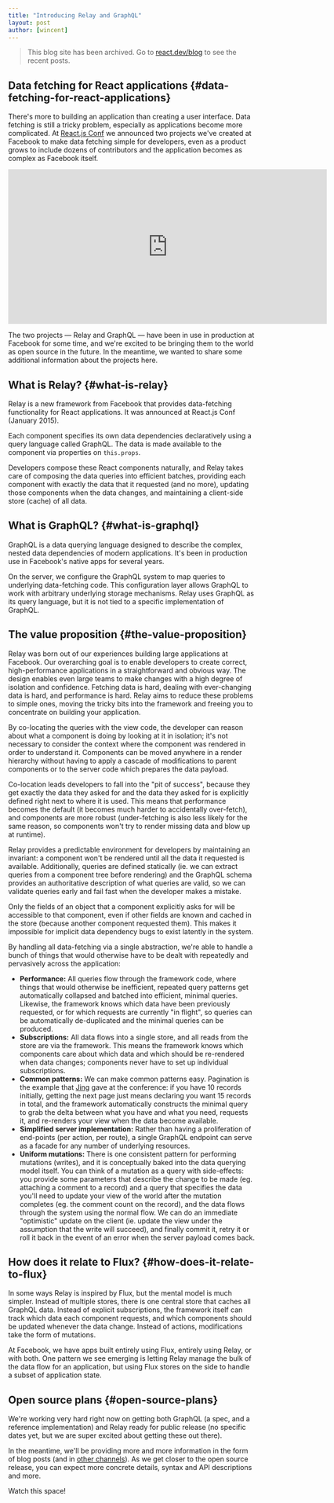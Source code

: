 ```yaml
---
title: "Introducing Relay and GraphQL"
layout: post
author: [wincent]
---
```


<div class="scary">

> This blog site has been archived. Go to [react.dev/blog](https://es.react.dev/blog) to see the recent posts.

</div>

## Data fetching for React applications {#data-fetching-for-react-applications}

There's more to building an application than creating a user interface. Data fetching is still a tricky problem, especially as applications become more complicated. At [React.js Conf](http://conf.reactjs.com/) we announced two projects we've created at Facebook to make data fetching simple for developers, even as a product grows to include dozens of contributors and the application becomes as complex as Facebook itself.

<iframe width="650" height="315" src="https://www.youtube-nocookie.com/embed/9sc8Pyc51uU" frameborder="0" allowfullscreen></iframe>

The two projects &mdash; Relay and GraphQL &mdash; have been in use in production at Facebook for some time, and we're excited to be bringing them to the world as open source in the future. In the meantime, we wanted to share some additional information about the projects here.

<script async class="speakerdeck-embed" data-id="7af7c2f33bf9451a892dcd91de55b7c2" data-ratio="1.29456384323641" src="//speakerdeck.com/assets/embed.js"></script>

## What is Relay? {#what-is-relay}

Relay is a new framework from Facebook that provides data-fetching functionality for React applications. It was announced at React.js Conf (January 2015).

Each component specifies its own data dependencies declaratively using a query language called GraphQL. The data is made available to the component via properties on `this.props`.

Developers compose these React components naturally, and Relay takes care of composing the data queries into efficient batches, providing each component with exactly the data that it requested (and no more), updating those components when the data changes, and maintaining a client-side store (cache) of all data.

## What is GraphQL? {#what-is-graphql}

GraphQL is a data querying language designed to describe the complex, nested data dependencies of modern applications. It's been in production use in Facebook's native apps for several years.

On the server, we configure the GraphQL system to map queries to underlying data-fetching code. This configuration layer allows GraphQL to work with arbitrary underlying storage mechanisms. Relay uses GraphQL as its query language, but it is not tied to a specific implementation of GraphQL.

## The value proposition {#the-value-proposition}

Relay was born out of our experiences building large applications at Facebook. Our overarching goal is to enable developers to create correct, high-performance applications in a straightforward and obvious way. The design enables even large teams to make changes with a high degree of isolation and confidence. Fetching data is hard, dealing with ever-changing data is hard, and performance is hard. Relay aims to reduce these problems to simple ones, moving the tricky bits into the framework and freeing you to concentrate on building your application.

By co-locating the queries with the view code, the developer can reason about what a component is doing by looking at it in isolation; it's not necessary to consider the context where the component was rendered in order to understand it. Components can be moved anywhere in a render hierarchy without having to apply a cascade of modifications to parent components or to the server code which prepares the data payload.

Co-location leads developers to fall into the "pit of success", because they get exactly the data they asked for and the data they asked for is explicitly defined right next to where it is used. This means that performance becomes the default (it becomes much harder to accidentally over-fetch), and components are more robust (under-fetching is also less likely for the same reason, so components won't try to render missing data and blow up at runtime).

Relay provides a predictable environment for developers by maintaining an invariant: a component won't be rendered until all the data it requested is available. Additionally, queries are defined statically (ie. we can extract queries from a component tree before rendering) and the GraphQL schema provides an authoritative description of what queries are valid, so we can validate queries early and fail fast when the developer makes a mistake.

Only the fields of an object that a component explicitly asks for will be accessible to that component, even if other fields are known and cached in the store (because another component requested them). This makes it impossible for implicit data dependency bugs to exist latently in the system.

By handling all data-fetching via a single abstraction, we're able to handle a bunch of things that would otherwise have to be dealt with repeatedly and pervasively across the application:

- **Performance:** All queries flow through the framework code, where things that would otherwise be inefficient, repeated query patterns get automatically collapsed and batched into efficient, minimal queries. Likewise, the framework knows which data have been previously requested, or for which requests are currently "in flight", so queries can be automatically de-duplicated and the minimal queries can be produced.
- **Subscriptions:** All data flows into a single store, and all reads from the store are via the framework. This means the framework knows which components care about which data and which should be re-rendered when data changes; components never have to set up individual subscriptions.
- **Common patterns:** We can make common patterns easy. Pagination is the example that [Jing](https://twitter.com/jingc) gave at the conference: if you have 10 records initially, getting the next page just means declaring you want 15 records in total, and the framework automatically constructs the minimal query to grab the delta between what you have and what you need, requests it, and re-renders your view when the data become available.
- **Simplified server implementation:** Rather than having a proliferation of end-points (per action, per route), a single GraphQL endpoint can serve as a facade for any number of underlying resources.
- **Uniform mutations:** There is one consistent pattern for performing mutations (writes), and it is conceptually baked into the data querying model itself. You can think of a mutation as a query with side-effects: you provide some parameters that describe the change to be made (eg. attaching a comment to a record) and a query that specifies the data you'll need to update your view of the world after the mutation completes (eg. the comment count on the record), and the data flows through the system using the normal flow. We can do an immediate "optimistic" update on the client (ie. update the view under the assumption that the write will succeed), and finally commit it, retry it or roll it back in the event of an error when the server payload comes back.

## How does it relate to Flux? {#how-does-it-relate-to-flux}

In some ways Relay is inspired by Flux, but the mental model is much simpler. Instead of multiple stores, there is one central store that caches all GraphQL data. Instead of explicit subscriptions, the framework itself can track which data each component requests, and which components should be updated whenever the data change. Instead of actions, modifications take the form of mutations.

At Facebook, we have apps built entirely using Flux, entirely using Relay, or with both. One pattern we see emerging is letting Relay manage the bulk of the data flow for an application, but using Flux stores on the side to handle a subset of application state.

## Open source plans {#open-source-plans}

We're working very hard right now on getting both GraphQL (a spec, and a reference implementation) and Relay ready for public release (no specific dates yet, but we are super excited about getting these out there).

In the meantime, we'll be providing more and more information in the form of blog posts (and in [other channels](https://gist.github.com/wincent/598fa75e22bdfa44cf47)). As we get closer to the open source release, you can expect more concrete details, syntax and API descriptions and more.

Watch this space!
